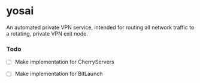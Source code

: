 # yosai

An automated private VPN service, intended for routing all network traffic to a rotating, private VPN exit node.

### Todo
- [ ] Make implementation for CherryServers
- [ ] Make implementation for BitLaunch



